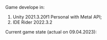 Game develope in:
1) Unity 2021.3.20f1 Personal with Metal API;
2) IDE Rider 2022.3.2

Current game state (actual on 09.04.2023):
